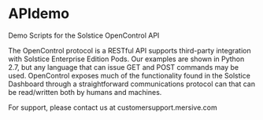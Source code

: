 # APIdemo
Demo Scripts for the Solstice OpenControl API

The OpenControl protocol is a RESTful API supports third-party integration with Solstice Enterprise Edition Pods. Our examples are shown in Python 2.7, but any language that can issue GET and POST commands may be used. OpenControl exposes much of the functionality found in the Solstice Dashboard through a straightforward communications protocol can that can be read/written both by humans and machines. 

For support, please contact us at customersupport.mersive.com
